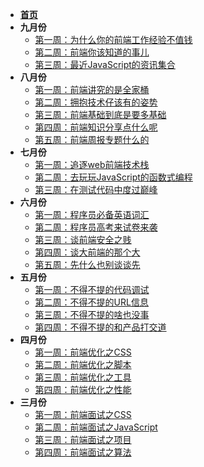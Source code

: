 - [__首页__](/?id=main)
- __九月份__
  - [第一周：为什么你的前端工作经验不值钱](/9-1) 
  - [第二周：前端你该知道的事儿](/9-2) 
  - [第三周：最近JavaScript的资讯集合](/9-3) 
- __八月份__
  - [第一周：前端讲究的是全家桶](/8-1) 
  - [第二周：拥抱技术仔该有的姿势](/8-2) 
  - [第三周：前端基础到底是要多基础](/8-3) 
  - [第四周：前端知识分享点什么呢](/8-4) 
  - [第五周：前端周报专题什么的](/8-5) 
- __七月份__
  - [第一周：追逐web前端技术栈](/7-1) 
  - [第二周：去玩玩JavaScript的函数式编程](/7-2) 
  - [第三周：在测试代码中度过巅峰](/7-3) 
- __六月份__
  - [第一周：程序员必备英语词汇](/6-1)  
  - [第二周：程序员高考来试卷来袭](/6-2)  
  - [第三周：谈前端安全之贱](/6-3)  
  - [第四周：谈大前端的那个大](/6-4)  
  - [第五周：先什么也别谈谈先](/6-5)  
- __五月份__
  - [第一周：不得不提的代码调试](/5-1)
  - [第二周：不得不提的URL信息](/5-2)
  - [第三周：不得不提的啥也没事](/5-3)
  - [第四周：不得不提的和产品打交道](/5-4)
- __四月份__
  - [第一周：前端优化之CSS](/4-1)
  - [第二周：前端优化之脚本](/4-2)
  - [第三周：前端优化之工具](/4-3)
  - [第四周：前端优化之性能](/4-4)
- __三月份__
  - [第一周：前端面试之CSS](/3-1)
  - [第二周：前端面试之JavaScript](/3-2)
  - [第三周：前端面试之项目](/3-3)
  - [第四周：前端面试之算法](/3-4)  
